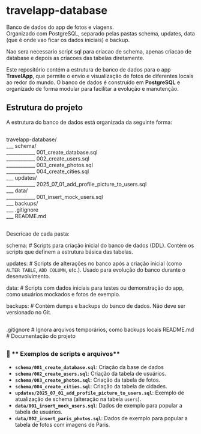 # travelapp-database

Banco de dados do app de fotos e viagens.  
Organizado com PostgreSQL, separado pelas pastas schema, updates, data (que é onde vao ficar os dados iniciais) e backup.

Nao sera necessario script sql para criacao de schema, apenas criacao de database e depois as criacoes das tabelas diretamente.

Este repositório contém a estrutura de banco de dados para o app **TravelApp**, que permite o envio e visualização de fotos de diferentes locais ao redor do mundo. O banco de dados é construído em **PostgreSQL** e organizado de forma modular para facilitar a evolução e manutenção.

## Estrutura do projeto

A estrutura do banco de dados está organizada da seguinte forma:


## ###############################################################

travelapp-database/  
___ schema/  
____________ 001_create_database.sql  
____________ 002_create_users.sql  
____________ 003_create_photos.sql  
____________ 004_create_cities.sql  
___ updates/  
____________ 2025_07_01_add_profile_picture_to_users.sql  
___ data/  
____________ 001_insert_mock_users.sql  
___ backups/  
___ .gitignore  
___ README.md  

## ###############################################################

Descricao de cada pasta:

schema:                        # Scripts para criação inicial do banco de dados (DDL). Contém os scripts que definem a estrutura básica das tabelas.  

updates:                       # Scripts de alterações no banco após a criação inicial (como `ALTER TABLE`, `ADD COLUMN`, etc.). Usado para evolução do banco durante o desenvolvimento.  

data:                          # Scripts com dados iniciais para testes ou demonstração do app, como usuários mockados e fotos de exemplo.  

backups:                       # Contém dumps e backups do banco de dados. Não deve ser versionado no Git.  

## ###############################################################

.gitignore                     # Ignora arquivos temporários, como backups locais
README.md                      # Documentação do projeto

## ###############################################################


### 📝 ** Exemplos de scripts e arquivos**

- **`schema/001_create_database.sql`**: Criação da base de dados
- **`schema/002_create_users.sql`**: Criação da tabela de usuários.
- **`schema/003_create_photos.sql`**: Criação da tabela de fotos.
- **`schema/004_create_cities.sql`**: Criação da tabela de cidades.
- **`updates/2025_07_01_add_profile_picture_to_users.sql`**: Exemplo de atualização de schema (alteração na tabela `users`).
- **`data/001_insert_mock_users.sql`**: Dados de exemplo para popular a tabela de usuários.
- **`data/002_insert_paris_photos.sql`**: Dados de exemplo para popular a tabela de fotos com imagens de Paris.

## ###############################################################
